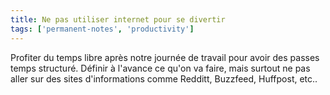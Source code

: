 ```yaml
---
title: Ne pas utiliser internet pour se divertir
tags: ['permanent-notes', 'productivity']
---
```


Profiter du temps libre après notre journée de travail pour avoir des passes temps structuré. Définir à l'avance ce qu'on va faire, mais surtout ne pas aller sur des sites d'informations comme Redditt, Buzzfeed, Huffpost, etc..